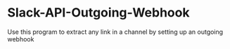 # Slack-API-Outgoing-Webhook
Use this program to extract any link in a channel by setting up an outgoing webhook
